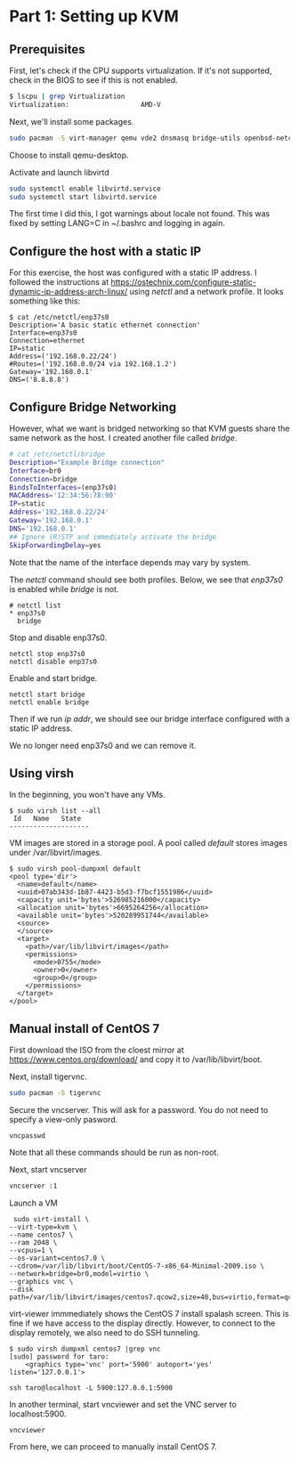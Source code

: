 # Part 1: Setting up KVM

## Prerequisites

First, let's check if the CPU supports virtualization. If it's not supported, check in the BIOS to see if this is not enabled.

```bash
$ lscpu | grep Virtualization
Virtualization:                  AMD-V
```

Next, we'll install some packages.

```bash
sudo pacman -S virt-manager qemu vde2 dnsmasq bridge-utils openbsd-netcat dmidecode
```

Choose to install qemu-desktop.

Activate and launch libvirtd

```bash
sudo systemctl enable libvirtd.service
sudo systemctl start libvirtd.service
```

The first time I did this, I got warnings about locale not found. This was fixed by setting LANG=C in ~/.bashrc and logging in again.

## Configure the host with a static IP

For this exercise, the host was configured with a static IP address. I followed the instructions at https://ostechnix.com/configure-static-dynamic-ip-address-arch-linux/ using *netctl* and a network profile. It looks something like this:

```
$ cat /etc/netctl/enp37s0 
Description='A basic static ethernet connection'
Interface=enp37s0
Connection=ethernet
IP=static
Address=('192.168.0.22/24')
#Routes=('192.168.0.0/24 via 192.168.1.2')
Gateway='192.168.0.1'
DNS=('8.8.8.8')
```

## Configure Bridge Networking

However, what we want is bridged networking so that KVM guests share the same network as the host. I created another file called *bridge*.

```bash
# cat /etc/netctl/bridge 
Description="Example Bridge connection"
Interface=br0
Connection=bridge
BindsToInterfaces=(enp37s0)
MACAddress='12:34:56:78:90'
IP=static
Address='192.168.0.22/24'
Gateway='192.168.0.1'
DNS='192.168.0.1'
## Ignore (R)STP and immediately activate the bridge
SkipForwardingDelay=yes
```

Note that the name of the interface depends may vary by system.

The *netctl* command should see both profiles. Below, we see that *enp37s0* is enabled while *bridge* is not.

```
# netctl list
* enp37s0
  bridge
```

Stop and disable enp37s0.

```
netctl stop enp37s0
netctl disable enp37s0
```

Enable and start bridge.

```
netctl start bridge
netctl enable bridge
```

Then if we run *ip addr*, we should see our bridge interface configured with a static IP address.

We no longer need enp37s0 and we can remove it.

## Using virsh

In the beginning, you won't have any VMs.

```
$ sudo virsh list --all
 Id   Name   State
--------------------
```

VM images are stored in a storage pool. A pool called *default* stores images under /var/libvirt/images.

```
$ sudo virsh pool-dumpxml default
<pool type='dir'>
  <name>default</name>
  <uuid>07ab343d-1b87-4423-b5d3-f7bcf1551986</uuid>
  <capacity unit='bytes'>526985216000</capacity>
  <allocation unit='bytes'>6695264256</allocation>
  <available unit='bytes'>520289951744</available>
  <source>
  </source>
  <target>
    <path>/var/lib/libvirt/images</path>
    <permissions>
      <mode>0755</mode>
      <owner>0</owner>
      <group>0</group>
    </permissions>
  </target>
</pool>
```



## Manual install of CentOS 7

First download the ISO from the cloest mirror at https://www.centos.org/download/ and copy it to /var/lib/libvirt/boot.

Next, install tigervnc.

```bash
sudo pacman -S tigervnc
```

Secure the vncserver. This will ask for a password. You do not need to specify a view-only pasword.

```
vncpasswd
```

Note that all these commands should be run as non-root.

Next, start vncserver

```bash
vncserver :1
```

Launch a VM

```
 sudo virt-install \
--virt-type=kvm \
--name centos7 \
--ram 2048 \
--vcpus=1 \
--os-variant=centos7.0 \
--cdrom=/var/lib/libvirt/boot/CentOS-7-x86_64-Minimal-2009.iso \
--network=bridge=br0,model=virtio \
--graphics vnc \
--disk path=/var/lib/libvirt/images/centos7.qcow2,size=40,bus=virtio,format=qcow2
```

virt-viewer immmediately shows the CentOS 7 install spalash screen. This is fine if we have access to the display directly. However, to connect to the display remotely, we also need to do SSH tunneling.

```
$ sudo virsh dumpxml centos7 |grep vnc
[sudo] password for taro: 
    <graphics type='vnc' port='5900' autoport='yes' listen='127.0.0.1'>

ssh taro@localhost -L 5900:127.0.0.1:5900
```

In another terminal, start vncviewer and set the VNC server to localhost:5900. 

```
vncviewer
```

From here, we can proceed to manually install CentOS 7.